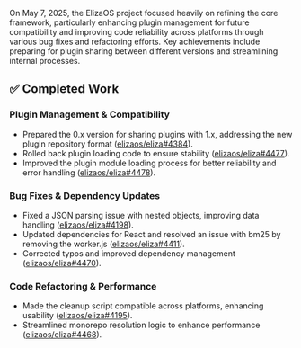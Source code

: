 On May 7, 2025, the ElizaOS project focused heavily on refining the core framework, particularly enhancing plugin management for future compatibility and improving code reliability across platforms through various bug fixes and refactoring efforts. Key achievements include preparing for plugin sharing between different versions and streamlining internal processes.

## ✅ Completed Work
### Plugin Management & Compatibility
- Prepared the 0.x version for sharing plugins with 1.x, addressing the new plugin repository format ([elizaos/eliza#4384](https://github.com/elizaos/eliza/pull/4384)).
- Rolled back plugin loading code to ensure stability ([elizaos/eliza#4477](https://github.com/elizaos/eliza/pull/4477)).
- Improved the plugin module loading process for better reliability and error handling ([elizaos/eliza#4478](https://github.com/elizaos/eliza/pull/4478)).

### Bug Fixes & Dependency Updates
- Fixed a JSON parsing issue with nested objects, improving data handling ([elizaos/eliza#4198](https://github.com/elizaos/eliza/pull/4198)).
- Updated dependencies for React and resolved an issue with bm25 by removing the worker.js ([elizaos/eliza#4411](https://github.com/elizaos/eliza/pull/4411)).
- Corrected typos and improved dependency management ([elizaos/eliza#4470](https://github.com/elizaos/eliza/pull/4470)).

### Code Refactoring & Performance
- Made the cleanup script compatible across platforms, enhancing usability ([elizaos/eliza#4195](https://github.com/elizaos/eliza/pull/4195)).
- Streamlined monorepo resolution logic to enhance performance ([elizaos/eliza#4468](https://github.com/elizaos/eliza/pull/4468)).